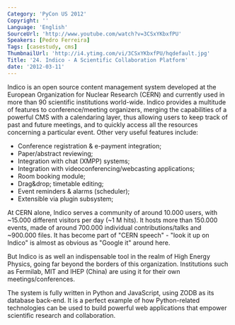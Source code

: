 ```yaml
---
Category: 'PyCon US 2012'
Copyright: ''
Language: 'English'
SourceUrl: 'http://www.youtube.com/watch?v=3CSxYKbxfPU'
Speakers: [Pedro Ferreira]
Tags: [casestudy, cms]
ThumbnailUrl: 'http://i4.ytimg.com/vi/3CSxYKbxfPU/hqdefault.jpg'
Title: '24. Indico - A Scientific Collaboration Platform'
date: '2012-03-11'
---
```

Indico is an open source content management system developed at the European
Organization for Nuclear Research (CERN) and currently used in more than 90
scientific institutions world-wide. Indico provides a multitude of features to
conference/meeting organizers, merging the capabilities of a powerful CMS with
a calendaring layer, thus allowing users to keep track of past and future
meetings, and to quickly access all the resources concerning a particular
event. Other very useful features include:

  * Conference registration & e-payment integration; 
  * Paper/abstract reviewing; 
  * Integration with chat (XMPP) systems; 
  * Integration with videoconferencing/webcasting applications; 
  * Room booking module; 
  * Drag&drop; timetable editing; 
  * Event reminders & alarms (scheduler); 
  * Extensible via plugin subsystem; 

At CERN alone, Indico serves a community of around 10.000 users, with ~15.000
different visitors per day (~1 M hits). It hosts more than 150.000 events,
made of around 700.000 individual contributions/talks and ~900.000 files. It
has become part of "CERN speech" - "look it up on Indico" is almost as obvious
as "Google it" around here.

But Indico is as well an indispensable tool in the realm of High Energy
Physics, going far beyond the borders of this organization. Institutions such
as Fermilab, MIT and IHEP (China) are using it for their own
meetings/conferences.

The system is fully written in Python and JavaScript, using ZODB as its
database back-end. It is a perfect example of how Python-related technologies
can be used to build powerful web applications that empower scientific
research and collaboration.
